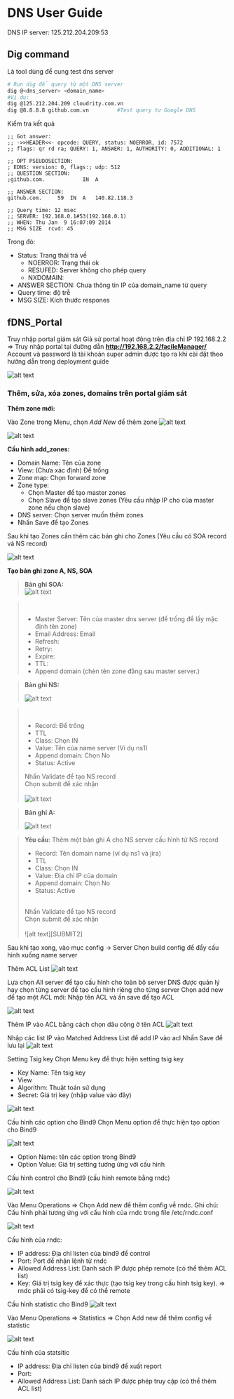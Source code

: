 # DNS User Guide 

DNS IP server: 125.212.204.209:53
## Dig command

Là tool dùng để cung test dns server

```bash
# Run dig để query từ một DNS server
dig @<dns_server> <domain_name>
#Ví dụ:
dig @125.212.204.209 cloudrity.com.vn
dig @8.8.8.8 github.com.vn         #Test query tư Google DNS        
```

Kiểm tra kết quả

```shell
;; Got answer:
;; ->>HEADER<<- opcode: QUERY, status: NOERROR, id: 7572
;; flags: qr rd ra; QUERY: 1, ANSWER: 1, AUTHORITY: 0, ADDITIONAL: 1

;; OPT PSEUDOSECTION:
; EDNS: version: 0, flags:; udp: 512
;; QUESTION SECTION:
;github.com.			IN	A

;; ANSWER SECTION:
github.com.		59	IN	A	140.82.118.3

;; Query time: 12 msec
;; SERVER: 192.168.0.1#53(192.168.0.1)
;; WHEN: Thu Jan  9 16:07:09 2014
;; MSG SIZE  rcvd: 45
```
Trong đó:

- Status: Trang thái trả về 
	- NOERROR: Trạng thái ok
	- RESUFED: Server không cho phép query
	- NXDOMAIN: 
-  ANSWER SECTION: Chưa thông tin IP của domain_name từ query
- Query time: độ trễ
- MSG SIZE: Kích thước respones

## fDNS_Portal

Truy nhập portal giám sát
Giả sử portal hoạt động trên địa chỉ IP 192.168.2.2
=> Truy nhập portal tại đường dẫn **http://192.168.2.2/facileManager/**
Account và password là tài khoản super admin được tạo ra khi cài đặt theo hướng dẫn trong deployment guide

![alt text][PORTAL]

[PORTAL]: https://github.com/octvitasut/fDNS/blob/master/common/images/portal.png "Màn hình login portal giám sát"

### Thêm, sửa, xóa zones, domains trên portal giám sát

**Thêm zone mới:**

Vào Zone trong Menu,  chọn *Add New* để thêm zone
![alt text][ZONE_PANNEL]

[ZONE_PANNEL]: https://github.com/octvitasut/fDNS/blob/master/common/images/zones_panel.png "Add new zone"


![alt text][ADD_ZONE]

[ADD_ZONE]: https://github.com/octvitasut/fDNS/blob/master/common/images/add_zone.PNG "Add new zone"

**Cấu hình add_zones:**

- Domain Name: Tên của zone
- View: (Chưa xác định) Để trống
- Zone map: Chọn forward zone
- Zone type: 
	- Chọn Master để tạo master zones
	- Chọn Slave để tạo slave zones (Yêu cầu nhập IP cho của master zone nếu chọn slave)
- DNS server: Chọn server muốn thêm zones
- Nhấn Save để tạo Zones

Sau khi tạo Zones cần thêm các bản ghi cho Zones (Yêu cầu có SOA record và NS record)

![alt text][CREATE_RECORD]

[CREATE_RECORD]: https://github.com/octvitasut/fDNS/blob/master/common/images/create_zone_record.PNG "Add record"

**Tạo bản ghi zone A, NS, SOA**


> **Bản ghi SOA:**
> <br>
> ![alt text][SOA_RECORD]

> [SOA_RECORD]: https://github.com/octvitasut/fDNS/blob/master/common/images/SOA_record.PNG "SOA"
> <br>
> - Master Server: Tên của master dns server (để trống để lấy mặc định tên zone) <br>
> - Email Address: Email <br>
> - Refresh: <br>
> - Retry: <br>
> - Expire: <br>
> - TTL: <br>
> - Append domain (chèn tên zone đằng sau master server.) <br>



> **Bản ghi NS:**
> <br>
>  
> ![alt text][NS_RECORD]

> [NS_RECORD]: https://github.com/octvitasut/fDNS/blob/master/common/images/NS_record.PNG "NS"
> <br>
> 
> - Record: Để trống <br>
> - TTL <br>
> - Class: Chọn IN <br>
> - Value: Tên của name server (Ví dụ ns1) <br>
> - Append domain: Chọn No <br>
> - Status: Active <br>
> 
> Nhấn Validate để tạo NS record <br>
> Chọn submit để xác nhận <br>
>  <br>
> ![alt text][SUBMIT]

> [SUBMIT]: https://github.com/octvitasut/fDNS/blob/master/common/images/submit.PNG "SUBMIT"


> **Bản ghi A:**
> <br>
>  
> ![alt text][A_RECORD]

> [A_RECORD]: https://github.com/octvitasut/fDNS/blob/master/common/images/A_record.PNG "NS"
> 
> **Yêu cầu**: Thêm một bản ghi A cho NS server cấu hình từ NS record <br>
> 
> - Record: Tên domain name (ví dụ ns1 và jira) <br>
> - TTL <br>
> - Class: Chọn IN <br>
> - Value: Địa chỉ IP của domain <br>
> - Append domain: Chọn No <br>
> - Status: Active <br>
> <br>
> Nhấn Validate để tạo NS record <br>
> Chọn submit để xác nhận <br>
> <br>
> ![alt text][SUBMIT2]

> [SUBMIT2]: https://github.com/octvitasut/fDNS/blob/master/common/images/submit2.PNG "SUBMIT2"


Sau khi tạo xong, vào mục config -> Server
Chọn build config để đẩy cấu hình xuống name server


Thêm ACL List
![alt text][ACL_LIST]

[ACL_LIST]: https://github.com/octvitasut/fDNS/blob/master/common/images/acl_list.png "ACL"

Lựa chọn All server để tạo cấu hình cho toàn bộ server DNS được quản lý hay chọn từng server để tạo cấu hình riêng cho từng server
Chọn add new để tạo một ACL mới:
Nhập tên ACL và ấn save để tạo ACL

![alt text][ACL_LIST_NEW]

[ACL_LIST_NEW]: https://github.com/octvitasut/fDNS/blob/master/common/images/acl_list_add_new.png "ACL add new"

Thêm IP vào ACL bằng cách chọn dâu cộng ở tên ACL
![alt text][ACL_LIST_ADD_IP]

[ACL_LIST_ADD_IP]: https://github.com/octvitasut/fDNS/blob/master/common/images/acl_list_add_IP1.png "ACL add IP"

Nhập các list IP vào Matched Address List để add IP vào acl
Nhấn Save để lưu lại
![alt text][ACL_LIST_ADD_IP2]

[ACL_LIST_ADD_IP2]: https://github.com/octvitasut/fDNS/blob/master/common/images/acl_list_add_IP2.png "ACL add IP"

Setting Tsig key
Chọn Menu key để thực hiện setting tsig key
- Key Name: Tên tsig key
- View
- Algorithm: Thuật toán sử dụng
- Secret: Giá trị key (nhập value vào đây)

![alt text][TSIG_KEY]

[TSIG_KEY]: https://github.com/octvitasut/fDNS/blob/master/common/images/tsig_key.png "add tsig key"

Cấu hình các option cho Bind9
Chọn Menu option để thực hiện  tạo option cho Bind9

![alt text][BIND9_OPTION]

[BIND9_OPTION]: https://github.com/octvitasut/fDNS/blob/master/common/images/bind9_options.png "Bind9 Option"

- Option Name: tên các option trong Bind9
- Option Value: Giá trị setting tương ứng với cấu hình

Cấu hình control cho Bind9 (cấu hình remote bằng rndc)

![alt text][RNDC_CONTROL]

[RNDC_CONTROL]: https://github.com/octvitasut/fDNS/blob/master/common/images/rndc_control.png "rndc control"

Vào Menu Operations => Chọn Add new để thêm config về rndc.
Ghi chú: Cấu hình phải tương ứng với cấu hình của rndc trong file /etc/rndc.conf

![alt text][RNDC_CONFIG]

[RNDC_CONFIG]: https://github.com/octvitasut/fDNS/blob/master/common/images/rndc_config.png "rndc config"

Cấu hình của rndc:
- IP address: Địa chỉ listen của bind9 để control
- Port: Port để nhận lệnh từ rndc
- Allowed Address List: Danh sách IP được phép remote (có thể thêm ACL list)
- Key: Giá trị tsig key để xác thực (tạo tsig key trong cấu hình tsig key). => rndc phải có tsig-key để có thể remote

Cấu hình statistic cho Bind9
![alt text][STATISTIC]

[STATISTIC]: https://github.com/octvitasut/fDNS/blob/master/common/images/statistic.png "statistic"

Vào Menu Operations => Statistics => Chọn Add new để thêm config về statistic

![alt text][STATISTIC_CONFIG]

[STATISTIC_CONFIG]: https://github.com/octvitasut/fDNS/blob/master/common/images/statistic_config.png "statistic config"

Cấu hình của statsitic
- IP address: Địa chỉ listen của bind9 để xuất report
- Port: 
- Allowed Address List: Danh sách IP được phép truy cập (có thể thêm ACL list)






